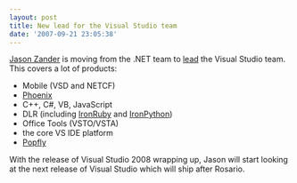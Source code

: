 ```yaml
---
layout: post
title: New lead for the Visual Studio team
date: '2007-09-21 23:05:38'
---
```


[Jason Zander](http://blogs.msdn.com/jasonz/default.aspx) is moving from the .NET team to [lead](http://blogs.msdn.com/jasonz/archive/2007/09/15/new-job-new-challenges.aspx) the Visual Studio team. This covers a lot of products:

*   Mobile (VSD and NETCF)
*   [Phoenix](http://connect.microsoft.com/Phoenix)
*   C++, C#, VB, JavaScript
*   DLR (including [IronRuby](http://rubyforge.org/projects/ironruby/) and [IronPython](http://www.codeplex.com/IronPython))
*   Office Tools (VSTO/VSTA)
*   the core VS IDE platform
*   [Popfly](http://blogs.msdn.com/controlpanel/blogs/www.popfly.com) 

With the release of Visual Studio 2008 wrapping up, Jason will start looking at the next release of Visual Studio which will ship after Rosario.
